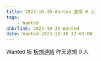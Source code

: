 ```yaml
---
title: 2023-10-30-Wanted 違規 0 人
tags:
    - Wanted
abbrlink: 2023-10-30-Wanted
date: Wanted-2023-10-30 12:00:00
---
```

Wanted 板 [板規連結](https://www.ptt.cc/bbs/Wanted/M.1608829773.A.D3B.html)
昨天違規 0 人
